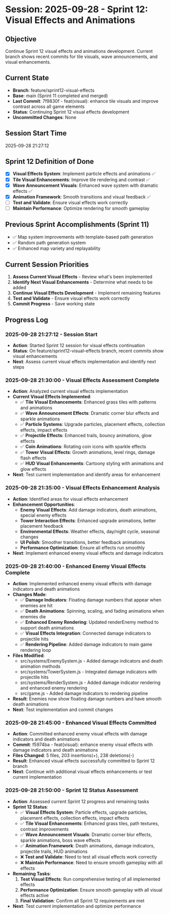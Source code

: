 # Session: 2025-09-28 - Sprint 12: Visual Effects and Animations

## Objective
Continue Sprint 12 visual effects and animations development. Current branch shows recent commits for tile visuals, wave announcements, and visual enhancements.

## Current State
- **Branch**: feature/sprint12-visual-effects
- **Base**: main (Sprint 11 completed and merged)
- **Last Commit**: 7f9830f - feat(visual): enhance tile visuals and improve contrast across all game elements
- **Status**: Continuing Sprint 12 visual effects development
- **Uncommitted Changes**: None

## Session Start Time
2025-09-28 21:27:12

## Sprint 12 Definition of Done
- [x] **Visual Effects System**: Implement particle effects and animations ✅
- [x] **Tile Visual Enhancements**: Improve tile rendering and contrast ✅
- [x] **Wave Announcement Visuals**: Enhanced wave system with dramatic effects ✅
- [x] **Animation Framework**: Smooth transitions and visual feedback ✅
- [ ] **Test and Validate**: Ensure visual effects work correctly
- [ ] **Maintain Performance**: Optimize rendering for smooth gameplay

## Previous Sprint Accomplishments (Sprint 11)
- ✅ Map system improvements with template-based path generation
- ✅ Random path generation system
- ✅ Enhanced map variety and replayability

## Current Session Priorities
1. **Assess Current Visual Effects** - Review what's been implemented
2. **Identify Next Visual Enhancements** - Determine what needs to be added
3. **Continue Visual Effects Development** - Implement remaining features
4. **Test and Validate** - Ensure visual effects work correctly
5. **Commit Progress** - Save working state

## Progress Log

### 2025-09-28 21:27:12 - Session Start
- **Action**: Started Sprint 12 session for visual effects continuation
- **Status**: On feature/sprint12-visual-effects branch, recent commits show visual enhancements
- **Next**: Assess current visual effects implementation and identify next steps

### 2025-09-28 21:30:00 - Visual Effects Assessment Complete
- **Action**: Analyzed current visual effects implementation
- **Current Visual Effects Implemented**:
  - ✅ **Tile Visual Enhancements**: Enhanced grass tiles with patterns and animations
  - ✅ **Wave Announcement Effects**: Dramatic corner blur effects and sparkle animations
  - ✅ **Particle Systems**: Upgrade particles, placement effects, collection effects, impact effects
  - ✅ **Projectile Effects**: Enhanced trails, bouncy animations, glow effects
  - ✅ **Coin Animations**: Rotating coin icons with sparkle effects
  - ✅ **Tower Visual Effects**: Growth animations, level rings, damage flash effects
  - ✅ **HUD Visual Enhancements**: Cartoony styling with animations and glow effects
- **Next**: Test current implementation and identify areas for enhancement

### 2025-09-28 21:35:00 - Visual Effects Enhancement Analysis
- **Action**: Identified areas for visual effects enhancement
- **Enhancement Opportunities**:
  - **Enemy Visual Effects**: Add damage indicators, death animations, special enemy effects
  - **Tower Interaction Effects**: Enhanced upgrade animations, better placement feedback
  - **Environmental Effects**: Weather effects, day/night cycle, seasonal changes
  - **UI Polish**: Smoother transitions, better feedback animations
  - **Performance Optimization**: Ensure all effects run smoothly
- **Next**: Implement enhanced enemy visual effects and damage indicators

### 2025-09-28 21:40:00 - Enhanced Enemy Visual Effects Complete
- **Action**: Implemented enhanced enemy visual effects with damage indicators and death animations
- **Changes Made**:
  - ✅ **Damage Indicators**: Floating damage numbers that appear when enemies are hit
  - ✅ **Death Animations**: Spinning, scaling, and fading animations when enemies die
  - ✅ **Enhanced Enemy Rendering**: Updated renderEnemy method to support death animations
  - ✅ **Visual Effects Integration**: Connected damage indicators to projectile hits
  - ✅ **Rendering Pipeline**: Added damage indicators to main game rendering loop
- **Files Modified**:
  - src/systems/EnemySystem.js - Added damage indicators and death animation methods
  - src/systems/TowerSystem.js - Integrated damage indicators with projectile hits
  - src/systems/RenderSystem.js - Added damage indicator rendering and enhanced enemy rendering
  - src/game.js - Added damage indicators to rendering pipeline
- **Result**: Enemies now show floating damage numbers and have smooth death animations
- **Next**: Test implementation and commit changes

### 2025-09-28 21:45:00 - Enhanced Visual Effects Committed
- **Action**: Committed enhanced enemy visual effects with damage indicators and death animations
- **Commit**: f5974ba - feat(visual): enhance enemy visual effects with damage indicators and death animations
- **Files Changed**: 5 files, 203 insertions(+), 238 deletions(-)
- **Result**: Enhanced visual effects successfully committed to Sprint 12 branch
- **Next**: Continue with additional visual effects enhancements or test current implementation

### 2025-09-28 21:50:00 - Sprint 12 Status Assessment
- **Action**: Assessed current Sprint 12 progress and remaining tasks
- **Sprint 12 Status**:
  - ✅ **Visual Effects System**: Particle effects, upgrade particles, placement effects, collection effects, impact effects
  - ✅ **Tile Visual Enhancements**: Enhanced grass tiles, path textures, contrast improvements
  - ✅ **Wave Announcement Visuals**: Dramatic corner blur effects, sparkle animations, boss wave effects
  - ✅ **Animation Framework**: Death animations, damage indicators, projectile trails, HUD animations
  - ❌ **Test and Validate**: Need to test all visual effects work correctly
  - ❌ **Maintain Performance**: Need to ensure smooth gameplay with all effects
- **Remaining Tasks**:
  1. **Test Visual Effects**: Run comprehensive testing of all implemented effects
  2. **Performance Optimization**: Ensure smooth gameplay with all visual effects active
  3. **Final Validation**: Confirm all Sprint 12 requirements are met
- **Next**: Test current implementation and optimize performance